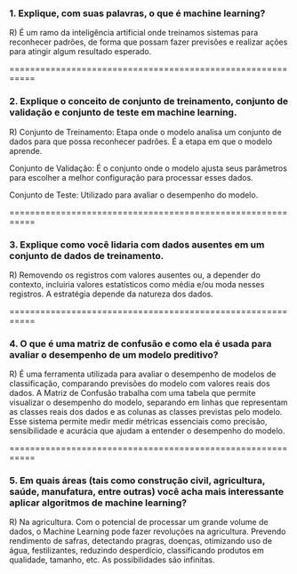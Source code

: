 ### 1. Explique, com suas palavras, o que é machine learning?
R) É um ramo da inteligência artificial onde treinamos sistemas para reconhecer padrões, de forma que possam fazer previsões e realizar ações para atingir algum resultado esperado.

===========================================================

### 2. Explique o conceito de conjunto de treinamento, conjunto de validação e conjunto de teste em machine learning.
R) Conjunto de Treinamento: Etapa onde o modelo analisa um conjunto de dados para que possa reconhecer padrões. É a etapa em que o modelo aprende.

Conjunto de Validação: É o conjunto onde o modelo ajusta seus parâmetros para escolher a melhor configuração para processar esses dados.

Conjunto de Teste: Utilizado para avaliar o desempenho do modelo. 

===========================================================

### 3. Explique como você lidaria com dados ausentes em um conjunto de dados de treinamento.
R) Removendo os registros com valores ausentes ou, a depender do contexto, incluiria valores estatísticos como média e/ou moda nesses registros. A estratégia depende da natureza dos dados.

===========================================================

### 4. O que é uma matriz de confusão e como ela é usada para avaliar o desempenho de um modelo preditivo?
R) É uma ferramenta utilizada para avaliar o desempenho de modelos de classificação, comparando previsões do modelo com valores reais dos dados. 
A Matriz de Confusão trabalha com uma tabela que permite visualizar o desempenho do modelo, separando em linhas que representam as classes reais dos dados e as colunas as classes previstas pelo modelo. Esse sistema permite medir medir métricas essenciais como precisão, sensibilidade e acurácia que ajudam a entender o desempenho do modelo.

===========================================================

### 5. Em quais áreas (tais como construção civil, agricultura, saúde, manufatura, entre outras) você acha mais interessante aplicar algoritmos de machine learning?
R) Na agricultura. Com o potencial de processar um grande volume de dados, o Machine Learning pode fazer revoluções na agricultura. Prevendo rendimento de safras, detectando pragras, doenças, otimizando uso de água, festilizantes, reduzindo desperdício, classificando produtos em qualidade, tamanho, etc. As possibilidades são infinitas.
